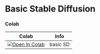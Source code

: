 # Basic Stable Diffusion

### Colab

| Colab | Info
| --- | --- |
[![Open In Colab](https://colab.research.google.com/assets/colab-badge.svg)](https://colab.research.google.com/github/xshini01/stable-diffusion/blob/main/BasicSD.ipynb) | basic SD